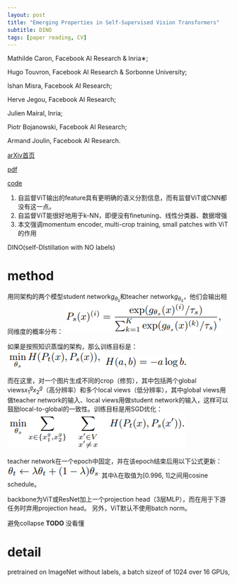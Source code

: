```yaml
---
layout: post
title: "Emerging Properties in Self-Supervised Vision Transformers"
subtitle: DINO
tags: [paper reading, CV]
---
```


Mathilde Caron, Facebook AI Research & Inria∗;

Hugo Touvron, Facebook AI Research & Sorbonne University;

Ishan Misra, Facebook AI Research;

Herve Jegou, Facebook AI Research;

Julien Mairal, Inria;

Piotr Bojanowski, Facebook AI Research;

Armand Joulin, Facebook AI Research.

[arXiv首页](https://arxiv.org/abs/2104.14294)

[pdf](https://arxiv.org/pdf/2104.14294)

[code](https://github.com/facebookresearch/dino)

1. 自监督ViT输出的feature具有更明确的语义分割信息，而有监督ViT或CNN都没有这一点。
2. 自监督ViT能很好地用于k-NN，即便没有finetuning、线性分类器、数据增强
3. 本文强调momentum encoder, multi-crop training, small patches with ViT的作用

DINO(self-DIstillation with NO labels)

# method

用同架构的两个模型student network$g_{\theta_s}$和teacher network$g_{\theta_s}$，他们会输出相同维度的概率分布：
![](../assets/paper_img/DINO_1.png)

如果是按照知识蒸馏的架构，那么训练目标是：
![](../assets/paper_img/DINO_2.png)
![](../assets/paper_img/DINO_3.png)

而在这里，对一个图片生成不同的crop（修剪），其中包括两个global views$x_1^g x_2^g$（高分辨率）和多个local views（低分辨率），其中global views用做teacher network的输入、local views用做student network的输入，这样可以鼓励local-to-global的一致性。训练目标是用SGD优化：
![](../assets/paper_img/DINO_4.png)

teacher network在一个epoch中固定，并在该epoch结束后用以下公式更新：
![](../assets/paper_img/DINO_5.png)
其中λ在取值为[0.996, 1]之间用cosine schedule。

backbone为ViT或ResNet加上一个projection head（3层MLP），而在用于下游任务时弃用projection head。
另外，ViT默认不使用batch norm。

避免collapse **TODO** 没看懂

# detail

pretrained on ImageNet without labels, 
a batch sizeof of 1024 over 16 GPUs, 